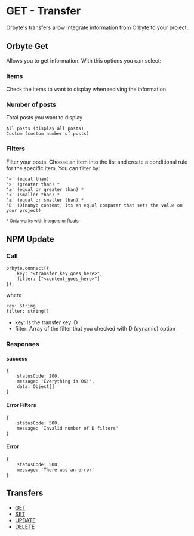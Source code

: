 # GET - Transfer
Orbyte's transfers allow integrate information from Orbyte to your project.

## Orbyte Get
Allows you to get information. With this options you can select:

### Items 
Check the items to want to display when reciving the information

### Number of posts
Total posts you want to display

    All posts (display all posts)
    Custom (custom number of posts)

### Filters
Filter your posts. Choose an item into the list and create a conditional rule for the specific item. You can filter by:

    '=' (equal than)
    '>' (greater than) *
    '≥' (equal or greater than) *
    '<' (smaller than) *
    '≤' (equal or smaller than) *
    'D' (Dinamyc content, its an equal comparer that sets the value on your project)

<small>* Only works with integers or floats</small>

## NPM Update

### Call
    orbyte.connect({
        key: "<transfer_key_goes_here>",
        filter: ["<content_goes_here>"]
    });

where

    key: String
    filter: string[]

- key: Is the transfer key ID
- filter: Array of the filter that you checked with D (dynamic) option

### Responses
#### success
    {
        statusCode: 200,
        message: 'Everything is OK!',
        data: Object[]
    }

#### Error Filters
    {
        statusCode: 500,
        message: 'Invalid number of D filters'
    }

#### Error
    {
        statusCode: 500,
        message: 'There was an error'
    }

## Transfers
- <a href="./get.md">GET</a>
- <a href="./set.md">SET</a>
- <a href="./update.md">UPDATE</a>
- <a href="./delete.md">DELETE</a>